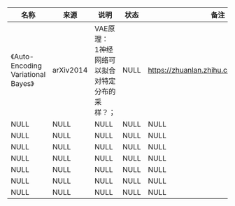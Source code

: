 |名称  |  来源   | 说明  |状态   | 备注  |
|  ----  | ----  |----  | ----  |----  |
| 《Auto-Encoding Variational Bayes》| arXiv2014|VAE原理：<br/> 1神经网络可以拟合对特定分布的采样？；|NULL |https://zhuanlan.zhihu.com/p/161277762|
| NULL  | NULL |NULL |NULL |NULL |
| NULL  | NULL |NULL |NULL |NULL |
| NULL  | NULL |NULL |NULL |NULL |
| NULL  | NULL |NULL |NULL |NULL |
| NULL  | NULL |NULL |NULL |NULL |
| NULL  | NULL |NULL |NULL |NULL |
| NULL  | NULL |NULL |NULL |NULL |
